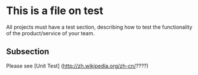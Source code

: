 This is a file on test
========================
All projects must have a test section, describing how to test the functionality of the product/service of your team.


Subsection
--------------
Please see [Unit Test] (http://zh.wikipedia.org/zh-cn/????)